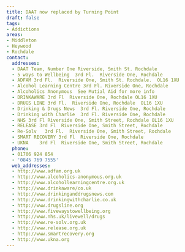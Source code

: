 ```yaml
---
title: DAAT now replaced by Turning Point
draft: false
tags:
- Addictions
areas:
- Middleton
- Heywood
- Rochdale
contact:
  addresses:
  - DAAT Team, Number One Riverside, Smith St. Rochdale
  - 5 ways to Wellbeing  3rd Fl.  Riverside One, Rochdale
  - ADFAM 3rd Fl.  Riverside One, Smith St. Rochdale.  OL16 1XU
  - Alcohol Learning Centre 3rd Fl. Riverside One, Rochdale
  - Alcoholics Anonymous  See Mutial Aid for more info
  - DRINKAWARE 3rd Fl  Riverside One, Rochdale OL16 1XU
  - DRUGS LINE 3rd Fl.  Riverside One, Rochdale  OL16 1XU
  - Drinking & Drugs News  3rd Fl. Riverside One, Rochdale
  - Drinking with Charlie  3rd Fl. Riverside One, Rochdale
  - NHS 3rd Fl Riverside One, Smith Street, Rochdale OL16 1XU
  - RELEASE 3rd Fl  Riverside One, Smith Street, Rochdale
  - Re-Solv   3rd Fl.  Riverside One, Smith Street, Rochdale
  - SMART RECOVERY 3rd Fl  Riverside One, Rochdale
  - UKNA    3rd Fl  Riverside One, Smith Street, Rochdale
  phone:
  - 01706 924 854
  - '0845 769 7555'
  web_addresses:
  - http://www.adfam.org.uk
  - http://www.alcoholics-anonymous.org.uk
  - http://www.alcohollearningcentre.org.uk
  - http://www.drinkaware/co.uk
  - http://www.drinkinganddrugsnews.com
  - http://www.drinkingwithcharlie.co.uk
  - http://www.drugsline.org
  - http://www.fivewaystowellbeing.org
  - http://www.nhs.uk/livewell/drugs
  - http://www.re-solv.org.uk
  - http://www.release.org.uk
  - http://www.smartrecovery.org
  - http://www.ukna.org
---
```


